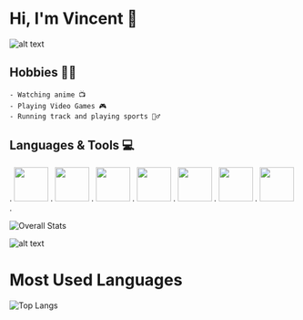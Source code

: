 # Hi, I'm Vincent 👋

![alt text](https://i.gifer.com/origin/da/dae1034cb948457274a7aed2a2f65f59_w200.gif "Naruto")

## Hobbies 🐱‍🏍
    - Watching anime 📺
    - Playing Video Games 🎮
    - Running track and playing sports 🏃‍♂️
## Languages & Tools 💻

. <img src="https://angular.io/assets/images/logos/angularjs/AngularJS-Shield.svg" style=" width:60px ; height:60px "  >    . <img src="https://github.com/MarikIshtar007/MarikIshtar007/raw/master/images/html.svg" style=" width:60px ; height:60px "  > . <img src="https://github.com/MarikIshtar007/MarikIshtar007/raw/master/images/java.svg" style=" width:60px ; height:60px "  > . <img src="https://upload.wikimedia.org/wikipedia/commons/thumb/e/ee/.NET_Core_Logo.svg/2048px-.NET_Core_Logo.svg.png" style=" width:60px ; height:60px "  > . <img src="https://g.foolcdn.com/art/companylogos/square/mdb.png" style=" width:60px ; height:60px "  > . <img src="https://github.com/MarikIshtar007/MarikIshtar007/raw/master/images/kotlin.svg" style=" width:60px ; height:60px "  > . <img src="https://www.vectorlogo.zone/logos/nodejs/nodejs-ar21.png" style=" width:60px ; height:60px "  > .

![Overall Stats](https://github-readme-stats.vercel.app/api?username=VIrobun&count_private=true&show_icons=true&hide=contribs&theme=nightowl)


![alt text](https://i.pinimg.com/originals/bc/91/d4/bc91d497bcc95f36e62dd9156aee0d9b.gif "Dance")
# Most Used Languages
![Top Langs](https://github-readme-stats.vercel.app/api/top-langs/?username=VIrobun&layout=compact&theme=nord)
<!--
**VIrobun/VIrobun** is a ✨ _special_ ✨ repository because its `README.md` (this file) appears on your GitHub profile.

Here are some ideas to get you started:

- 🔭 I’m currently working on ...
- 🌱 I’m currently learning ...
- 👯 I’m looking to collaborate on ...
- 🤔 I’m looking for help with ...
- 💬 Ask me about ...
- 📫 How to reach me: ...
- 😄 Pronouns: ...
- ⚡ Fun fact: ...
-->

